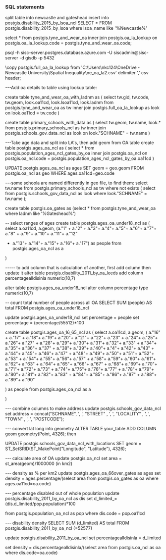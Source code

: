 
### SQL statements
split table into newcastle and gateshead
insert into postgis.disability_2015_by_lsoa_ncl SELECT * FROM postgis.disability_2015_by_lsoa where lsoa_name like '%Newcastle%'


select *
from postgis.tyne_and_wear_oa
inner join postgis.oa_la_lookup
on postgis.oa_la_lookup.code = postgis.tyne_and_wear_oa.code;


psql -h sisc-server.postgres.database.azure.com -U siscadmin@sisc-server -d gisdb -p 5432

\copy postgis.full_oa_la_lookup from 'C:\Users\nkc124\OneDrive - Newcastle University\Spatial Inequality\ne_oa_la2.csv' delimiter ',' csv header;




---Add oa details to table using lookup table:

create table tyne_and_wear_oa_with_ladnm as (
select tw.gid, tw.code, tw.geom, look.oa11cd, look.lsoa11cd, look.ladnm
from postgis.tyne_and_wear_oa as tw
inner join postgis.full_oa_la_lookup as look
on look.oa11cd = tw.code
)


create table primary_schools_with_data as (
select tw.geom, tw.name, look.*
from postgis.primary_schools_ncl as tw
inner join postgis.schools_gov_data_ncl as look
on look."SCHNAME" = tw.name
)

---Take age data and split into LA's, then add geom from OA table
create table postgis.ages_oa_ncl as (
select *
from postgis.population_ages_ncl_gates_by_oa
inner join postgis.oa_ncl
on postgis.oa_ncl.code = postgis.population_ages_ncl_gates_by_oa.oa11cd
)

UPDATE postgis.ages_oa_ncl as ages
SET    geom = geo.geom
FROM   postgis.oa_ncl as geo
WHERE  ages.oa11cd=geo.code


---some schoola are named differently in geo file, to find them:
select tw.name
from postgis.primary_schools_ncl as tw
where not exists (
select
from postgis.schools_gov_data_ncl as look
where look."SCHNAME" = tw.name
);

create table postgis.oa_gates as (select * from postgis.tyne_and_wear_oa where ladnm like '%Gateshead%')

-- select ranges of ages
create table postgis.ages_oa_under18_ncl as (
select a.oa11cd, a.geom, (a."1" + a."2" + a."3"+ a."4"+ a."5"+ a."6"+ a."7"+ a."8" + a."9"+ a."10"+ a."11"+ a."12"
+ a."13"+ a."14"+ a."15"+ a."16"+ a."17")
as people
from postgis.ages_oa_ncl as a

)

----- to add column that is calculation of another, first add column then update it
alter table postgis.disability_2011_by_oa_leeds
add column percentagealldisinla numeric(10,7)

alter table postgis.ages_oa_under18_ncl
alter column percentage type numeric(10,7)

-- count total number of people across all OA
SELECT SUM (people) AS total FROM postgis.ages_oa_under18_ncl

update postgis.ages_oa_under18_ncl
set percentage = people
set percentage = (percentage/55512)*100

create table postgis.ages_oa_16_65_ncl as (
select a.oa11cd, a.geom, (
a."16" + a."17" + a."18"+ a."19"+ a."20"+
a."21"+ a."22"+ a."23" + a."24"+ a."25"+ a."26"+ a."27"	+ a."28"+ a."29"+ a."30"+
a."31"+ a."32"+ a."33" + a."34"+ a."35"+ a."36"+ a."37"	+ a."38"+ a."39"+ a."40"+
a."4"+ a."42"+ a."43" + a."44"+ a."45"+ a."46"+ a."47"	+ a."48"+ a."49"+ a."50"+
a."51"+ a."52"+ a."53" + a."54"+ a."55"+ a."56"+ a."57"	+ a."58"+ a."59"+ a."60"+
a."61"+ a."62"+ a."63" + a."64"+ a."65"+ a."66"+ a."67"	+ a."68"+ a."69"+ a."70"+
a."71"+ a."72"+ a."73" + a."74"+ a."75"+ a."76"+ a."77"	+ a."78"+ a."79"+ a."80"+
a."81"+ a."82"+ a."83" + a."84"+ a."85"+ a."86"+ a."87"	+ a."88"+ a."89"+ a."90"

)
as people
from postgis.ages_oa_ncl as a

)




--- combine columns to make address
update postgis.schools_gov_data_ncl
set address = concat("SCHNAME", ', ', "STREET" , ', ', "LOCALITY" , ', ', "TOWN" , ', ', "POSTCODE");

--- convert lat long into geometry
ALTER TABLE your_table ADD COLUMN geom geometry(Point, 4326);
then

UPDATE postgis.schools_gov_data_ncl_with_locations SET geom = ST_SetSRID(ST_MakePoint("Longitude", "Latitude"), 4326);

--- calculate area of OA
update postgis.oa_ncl
set area = st_area(geom)/1000000  (in km2)


--- density as % per km2
update postgis.ages_oa_66over_gates as ages
set density = ages.percentage/(select area from postgis.oa_gates as oa where ages.oa11cd=oa.code)


--- percentage disabled out of whole population
update postgis.disability_2011_by_oa_ncl as dis
set d_limited_=(dis.d_limited/pop.population)*100

from postgis.population_oa_ncl as pop
where dis.code = pop.oa11cd

--- disability density
SELECT SUM (d_limited) AS total FROM postgis.disability_2011_by_oa_ncl (=52577)

update postgis.disability_2011_by_oa_ncl
set percentagealldisinla = d_limited

set density = dis.percentagealldisinla/(select area from postgis.oa_ncl as oa where dis.code=oa.code)

